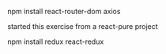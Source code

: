 npm install react-router-dom axios

started this exercise from a react-pure project

npm install redux react-redux